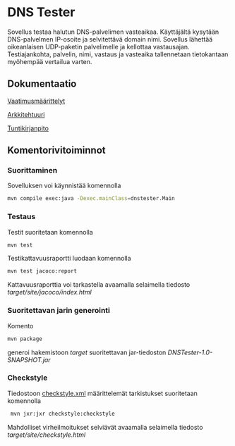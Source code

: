 # DNS Tester

Sovellus testaa halutun DNS-palvelimen vasteaikaa. Käyttäjältä kysytään DNS-palvelmen IP-osoite ja selvitettävä domain nimi. Sovellus lähettää oikeanlaisen UDP-paketin palvelimelle ja kellottaa vastausajan. Testiajankohta, palvelin, nimi, vastaus ja vasteaika tallennetaan tietokantaan myöhempää vertailua varten.

## Dokumentaatio

[Vaatimusmäärittelyt](https://github.com/riihikallio/ohte/blob/master/Dokumentaatio/vaatimukset.md)

[Arkkitehtuuri](https://github.com/riihikallio/ohte/blob/master/Dokumentaatio/arkkitehtuuri.md)

[Tuntikirjanpito](https://github.com/riihikallio/ohte/blob/master/Dokumentaatio/tunnit.md)

## Komentorivitoiminnot

### Suorittaminen

Sovelluksen voi käynnistää komennolla

```bash
mvn compile exec:java -Dexec.mainClass=dnstester.Main
```

### Testaus

Testit suoritetaan komennolla

```bash
mvn test
```

Testikattavuusraportti luodaan komennolla

```bash
mvn test jacoco:report
```

Kattavuusraporttia voi tarkastella avaamalla selaimella tiedosto _target/site/jacoco/index.html_

### Suoritettavan jarin generointi

Komento

```bash
mvn package
```

generoi hakemistoon _target_ suoritettavan jar-tiedoston _DNSTester-1.0-SNAPSHOT.jar_

<!-- ### JavaDoc

JavaDoc generoidaan komennolla

```bash
mvn javadoc:javadoc
```

JavaDocia voi tarkastella avaamalla selaimella tiedosto _target/site/apidocs/index.html_ -->

### Checkstyle

Tiedostoon [checkstyle.xml](https://github.com/riihikallio/ohte/blob/master/checkstyle.xml) määrittelemät tarkistukset suoritetaan komennolla

```bash
 mvn jxr:jxr checkstyle:checkstyle
```

Mahdolliset virheilmoitukset selviävät avaamalla selaimella tiedosto _target/site/checkstyle.html_
